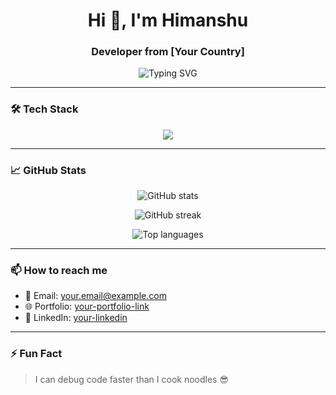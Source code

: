 <h1 align="center">Hi 👋, I'm Himanshu</h1>
<h3 align="center">Developer from [Your Country]</h3>

<p align="center">
  <img src="https://readme-typing-svg.herokuapp.com?font=Fira+Code&size=24&pause=1000&color=36BCF7&center=true&vCenter=true&width=435&lines=Web+Developer;MERN+Stack+Dev;Open+Source+Enthusiast" alt="Typing SVG" />
</p>

---

### 🛠️ Tech Stack

<p align="center">
  <img src="https://skillicons.dev/icons?i=html,css,js,react,redux,tailwind,nextjs,nodejs,express,jwt" />
</p>

---

### 📈 GitHub Stats

<p align="center">
  <img src="https://github-readme-stats.vercel.app/api?username=himanshugaura&show_icons=true&theme=radical" alt="GitHub stats" />
</p>

<p align="center">
  <img src="https://github-readme-streak-stats.herokuapp.com/?user=himanshugaura&theme=radical" alt="GitHub streak" />
</p>

<p align="center">
  <img src="https://github-readme-stats.vercel.app/api/top-langs/?username=himanshugaura&layout=compact&theme=radical" alt="Top languages" />
</p>

---

### 📫 How to reach me
- 📧 Email: your.email@example.com
- 🌐 Portfolio: [your-portfolio-link](https://yourportfolio.com)
- 💼 LinkedIn: [your-linkedin](https://linkedin.com/in/yourname)

---

### ⚡ Fun Fact
> I can debug code faster than I cook noodles 😎
